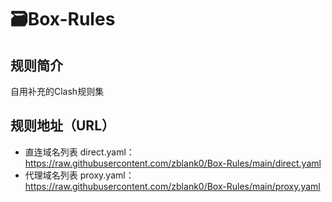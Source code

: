 # 🗃️Box-Rules
## 规则简介
自用补充的Clash规则集
## 规则地址（URL）
- 直连域名列表 direct.yaml：https://raw.githubusercontent.com/zblank0/Box-Rules/main/direct.yaml
- 代理域名列表 proxy.yaml：https://raw.githubusercontent.com/zblank0/Box-Rules/main/proxy.yaml